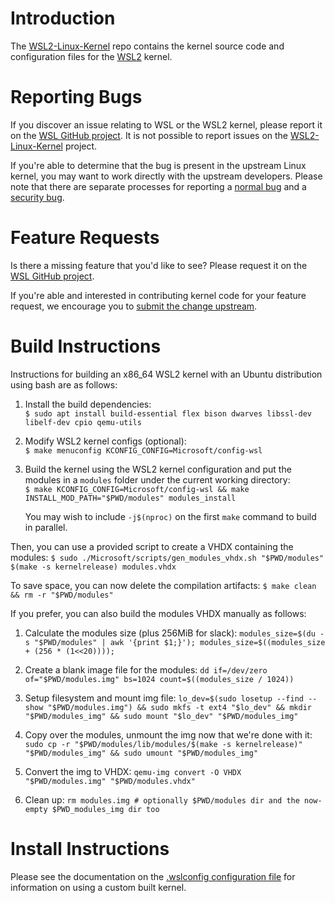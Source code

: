 # Introduction

The [WSL2-Linux-Kernel][wsl2-kernel] repo contains the kernel source code and
configuration files for the [WSL2][about-wsl2] kernel.

# Reporting Bugs

If you discover an issue relating to WSL or the WSL2 kernel, please report it on
the [WSL GitHub project][wsl-issue]. It is not possible to report issues on the
[WSL2-Linux-Kernel][wsl2-kernel] project.

If you're able to determine that the bug is present in the upstream Linux
kernel, you may want to work directly with the upstream developers. Please note
that there are separate processes for reporting a [normal bug][normal-bug] and
a [security bug][security-bug].

# Feature Requests

Is there a missing feature that you'd like to see? Please request it on the
[WSL GitHub project][wsl-issue].

If you're able and interested in contributing kernel code for your feature
request, we encourage you to [submit the change upstream][submit-patch].

# Build Instructions

Instructions for building an x86_64 WSL2 kernel with an Ubuntu distribution using bash are
as follows:

1. Install the build dependencies:  
   `$ sudo apt install build-essential flex bison dwarves libssl-dev libelf-dev cpio qemu-utils`

2. Modify WSL2 kernel configs (optional):  
   `$ make menuconfig KCONFIG_CONFIG=Microsoft/config-wsl`

3. Build the kernel using the WSL2 kernel configuration and put the modules in a `modules`
   folder under the current working directory:  
   `$ make KCONFIG_CONFIG=Microsoft/config-wsl && make INSTALL_MOD_PATH="$PWD/modules" modules_install`
   
   You may wish to include `-j$(nproc)` on the first `make` command to build in parallel.

Then, you can use a provided script to create a VHDX containing the modules:
   `$ sudo ./Microsoft/scripts/gen_modules_vhdx.sh "$PWD/modules" $(make -s kernelrelease) modules.vhdx`

To save space, you can now delete the compilation artifacts:
   `$ make clean && rm -r "$PWD/modules"`

If you prefer, you can also build the modules VHDX manually as follows:

1. Calculate the modules size (plus 256MiB for slack):
   `modules_size=$(du -s "$PWD/modules" | awk '{print $1;}'); modules_size=$((modules_size + (256 * (1<<20))));`

2. Create a blank image file for the modules:
   `dd if=/dev/zero of="$PWD/modules.img" bs=1024 count=$((modules_size / 1024))`

3. Setup filesystem and mount img file:
   `lo_dev=$(sudo losetup --find --show "$PWD/modules.img") && sudo mkfs -t ext4 "$lo_dev" && mkdir "$PWD/modules_img" && sudo mount "$lo_dev" "$PWD/modules_img"`

4. Copy over the modules, unmount the img now that we're done with it:
   `sudo cp -r "$PWD/modules/lib/modules/$(make -s kernelrelease)" "$PWD/modules_img" && sudo umount "$PWD/modules_img"`

5. Convert the img to VHDX:
   `qemu-img convert -O VHDX "$PWD/modules.img" "$PWD/modules.vhdx"`

6. Clean up:
   `rm modules.img # optionally $PWD/modules dir and the now-empty $PWD_modules_img dir too`

# Install Instructions

Please see the documentation on the [.wslconfig configuration
file][install-inst] for information on using a custom built kernel.

[wsl2-kernel]:  https://github.com/microsoft/WSL2-Linux-Kernel
[about-wsl2]:   https://docs.microsoft.com/en-us/windows/wsl/about#what-is-wsl-2
[wsl-issue]:    https://github.com/microsoft/WSL/issues/new/choose
[normal-bug]:   https://www.kernel.org/doc/html/latest/admin-guide/bug-hunting.html#reporting-the-bug
[security-bug]: https://www.kernel.org/doc/html/latest/admin-guide/security-bugs.html
[submit-patch]: https://www.kernel.org/doc/html/latest/process/submitting-patches.html
[install-inst]: https://docs.microsoft.com/en-us/windows/wsl/wsl-config#configure-global-options-with-wslconfig
